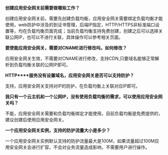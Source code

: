 **创建应用安全网关前需要做哪些工作？**

创建应用安全网关前，需要先创建负载均衡，应用安全网关需要绑定负载均衡才能使用，web防护中涉及的到证书管理，后端IP指定，HTTP/HTTPS非标准端口设置等，均在负载均衡页面完成；当前负载均衡支持免费创建，创建之后可以选择关联公网IP，也可以不进行关联，具体操作可以参考相关页面。

**要使能应用安全网关，需要对CNAME进行修改吗，如何修改？**

应用安全网关生效，不需要对CNAME进行修改，支持CDN,只要域名能够正常解析到负载均衡关联的公网IP即可。

**HTTP****服务没有设置域名，应用安全网关是否可以支持防护？**

支持，应用安全网关支持对IP的防护，在负载均衡上关联对应IP即可。

**我只有一个云主机和一个公网IP，没有使用负载均衡的需求，可以使用应用安全网关吗？**

不能，应用安全网关需要和负载均衡绑定才能使用，目前负载均衡是免费提供的，建议创建后使用应用安全网关。

**一个应用安全网关实例，支持的防护流量大小是多少？**

一个应用安全网关实例默认支持的防护流量最大是100M，如果流量超过100M应用安全网关会进行扩容，不会对业务流量造成影响，不需要用户进行操作。